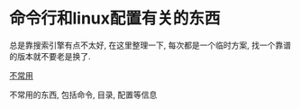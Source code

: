 # 命令行和linux配置有关的东西

总是靠搜索引擎有点不太好, 在这里整理一下, 每次都是一个临时方案, 找一个靠谱的版本就不要老是换了.

[不常用](./不常用.md)

不常用的东西, 包括命令, 目录, 配置等信息
